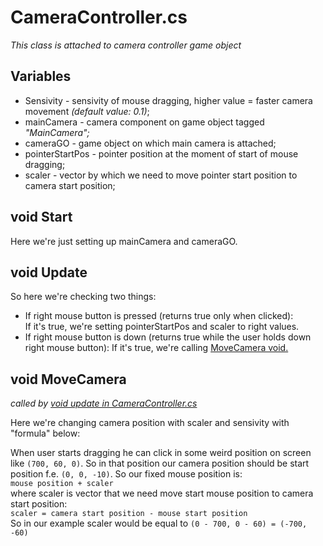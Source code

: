 # CameraController.cs

*This class is attached to camera controller game object*

## Variables

* Sensivity - sensivity of mouse dragging, higher value = faster camera movement *(default value: 0.1)*;
* mainCamera - camera component on game object tagged *"MainCamera";*
* cameraGO - game object on which main camera is attached;
* pointerStartPos - pointer position at the moment of start of mouse dragging;
* scaler - vector by which we need to move pointer start position to camera start position;

## void Start

Here we're just setting up mainCamera and cameraGO.

## void Update

So here we're checking two things:

* If right mouse button is pressed (returns true only when clicked):  
If it's true, we're setting pointerStartPos and scaler to right values.
* If right mouse button is down (returns true while the user holds down right mouse button):
If it's true, we're calling [MoveCamera void.](./01.%20CameraController.cs.md#void-movecamera)

## void MoveCamera

*called by [void update in CameraController.cs](./01.%20CameraController.cs.md#void-update)*

Here we're changing camera position with scaler and sensivity with "formula" below:

When user starts dragging he can click in some weird position on screen like ``(700, 60, 0)``. So in that position our camera position should be start position f.e. ``(0, 0, -10)``. So our fixed mouse position is:  
``mouse position + scaler``  
where scaler is vector that we need move start mouse position to camera start position:  
``scaler = camera start position - mouse start position``  
So in our example scaler would be equal to ``(0 - 700, 0 - 60) = (-700, -60)``
